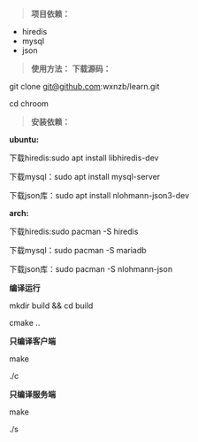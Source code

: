 >**项目依赖：**
- hiredis
- mysql
- json
>**使用方法：**
>**下载源码：**

git clone git@github.com:wxnzb/learn.git

cd chroom

>**安装依赖：**
>
**ubuntu:**

下载hiredis:sudo apt install libhiredis-dev  

下载mysql：sudo apt install mysql-server

下载json库：sudo apt install nlohmann-json3-dev

**arch:**

下载hiredis:sudo pacman -S hiredis

下载mysql：sudo pacman -S mariadb

下载json库：sudo pacman -S nlohmann-json

**编译运行**

 mkdir build && cd build
	
 cmake ..
	
**只编译客户端**

  make 
		
  ./c
		
**只编译服务端**

  make 
		
  ./s
